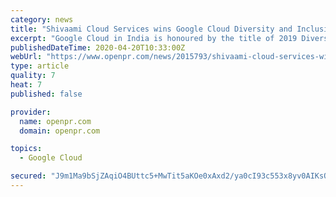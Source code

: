 ```yaml
---
category: news
title: "Shivaami Cloud Services wins Google Cloud Diversity and Inclusion Partner of the Year Award"
excerpt: "Google Cloud in India is honoured by the title of 2019 Diversity and Inclusion Partner of the Year We are proud to be the global winners in this category amongst all Google Cloud"
publishedDateTime: 2020-04-20T10:33:00Z
webUrl: "https://www.openpr.com/news/2015793/shivaami-cloud-services-wins-google-cloud-diversity"
type: article
quality: 7
heat: 7
published: false

provider:
  name: openpr.com
  domain: openpr.com

topics:
  - Google Cloud

secured: "J9m1Ma9bSjZAqiO4BUttc5+MwTit5aKOe0xAxd2/ya0cI93c553x8yv0AIKsQM+9ScL5yGMoSVxst5kGNld0632jH0U5yy740ZQ4CB8HOJPItgaSII4qlAtgllL+ZiOIjlhXdD/Tqu+iK2EhrxS2betV4+q2xZi1fMMNcxmCAgSnD3FZdW0+e/aOol9LYy7o4B4+vsidmsgZMDhY/LfGic0gAkRyME/FoDJuFWsFCA6yZVVhh5LlFGR4Py+5GgUqKO7eUY66lP0lnVl3WM0t7j/3Akd9dXkxjNTm5rUzZe9AwbNsADA7oTasOkrWzriqlhTBHqEEA/8oHHXXhvFu+yG+gLL/n9ADMk5cso/cJVYEMl2ZqwTZ04gyOfp+gJB0n+w6/EkqM1ERHnjbAjlSJL+Mjza14+zov88fYAADL8tnLZfD3wSOXsrTRlLZ/ttI8qnXgCi4dJrd3ho4AeIWb6Be/0wWvmQRrveMhl1fgLQ=;sYnLRI5WvJs/ZcUpIYsfaQ=="
---
```


